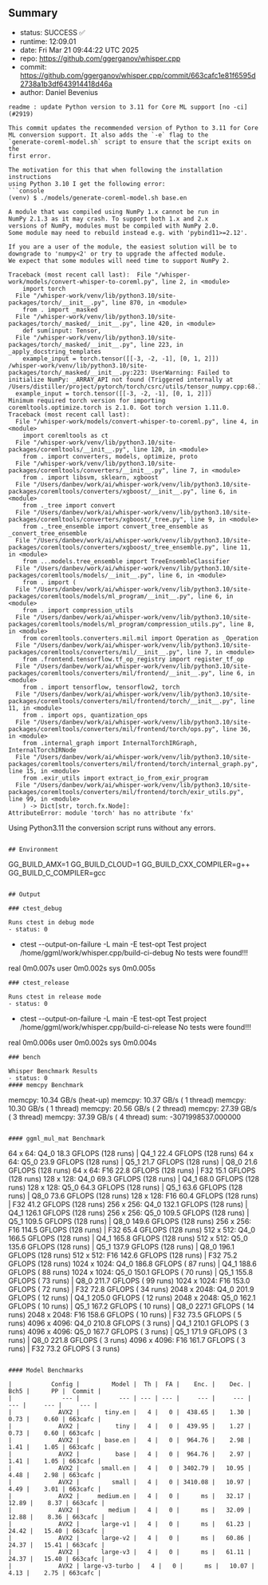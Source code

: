 ## Summary

- status:  SUCCESS ✅
- runtime: 12:09.01
- date:    Fri Mar 21 09:44:22 UTC 2025
- repo:    https://github.com/ggerganov/whisper.cpp
- commit:  https://github.com/ggerganov/whisper.cpp/commit/663cafc1e81f6595d2738a1b3df643914418d46a
- author:  Daniel Bevenius
```
readme : update Python version to 3.11 for Core ML support [no -ci] (#2919)

This commit updates the recommended version of Python to 3.11 for Core
ML conversion support. It also adds the `-e` flag to the
`generate-coreml-model.sh` script to ensure that the script exits on the
first error.

The motivation for this that when following the installation instructions
using Python 3.10 I get the following error:
```console
(venv) $ ./models/generate-coreml-model.sh base.en

A module that was compiled using NumPy 1.x cannot be run in
NumPy 2.1.3 as it may crash. To support both 1.x and 2.x
versions of NumPy, modules must be compiled with NumPy 2.0.
Some module may need to rebuild instead e.g. with 'pybind11>=2.12'.

If you are a user of the module, the easiest solution will be to
downgrade to 'numpy<2' or try to upgrade the affected module.
We expect that some modules will need time to support NumPy 2.

Traceback (most recent call last):  File "/whisper-work/models/convert-whisper-to-coreml.py", line 2, in <module>
    import torch
  File "/whisper-work/venv/lib/python3.10/site-packages/torch/__init__.py", line 870, in <module>
    from . import _masked
  File "/whisper-work/venv/lib/python3.10/site-packages/torch/_masked/__init__.py", line 420, in <module>
    def sum(input: Tensor,
  File "/whisper-work/venv/lib/python3.10/site-packages/torch/_masked/__init__.py", line 223, in _apply_docstring_templates
    example_input = torch.tensor([[-3, -2, -1], [0, 1, 2]])
/whisper-work/venv/lib/python3.10/site-packages/torch/_masked/__init__.py:223: UserWarning: Failed to initialize NumPy: _ARRAY_API not found (Triggered internally at  /Users/distiller/project/pytorch/torch/csrc/utils/tensor_numpy.cpp:68.)
  example_input = torch.tensor([[-3, -2, -1], [0, 1, 2]])
Minimum required torch version for importing coremltools.optimize.torch is 2.1.0. Got torch version 1.11.0.
Traceback (most recent call last):
  File "/whisper-work/models/convert-whisper-to-coreml.py", line 4, in <module>
    import coremltools as ct
  File "/whisper-work/venv/lib/python3.10/site-packages/coremltools/__init__.py", line 120, in <module>
    from . import converters, models, optimize, proto
  File "/whisper-work/venv/lib/python3.10/site-packages/coremltools/converters/__init__.py", line 7, in <module>
    from . import libsvm, sklearn, xgboost
  File "/Users/danbev/work/ai/whisper-work/venv/lib/python3.10/site-packages/coremltools/converters/xgboost/__init__.py", line 6, in <module>
    from ._tree import convert
  File "/Users/danbev/work/ai/whisper-work/venv/lib/python3.10/site-packages/coremltools/converters/xgboost/_tree.py", line 9, in <module>
    from ._tree_ensemble import convert_tree_ensemble as _convert_tree_ensemble
  File "/Users/danbev/work/ai/whisper-work/venv/lib/python3.10/site-packages/coremltools/converters/xgboost/_tree_ensemble.py", line 11, in <module>
    from ...models.tree_ensemble import TreeEnsembleClassifier
  File "/Users/danbev/work/ai/whisper-work/venv/lib/python3.10/site-packages/coremltools/models/__init__.py", line 6, in <module>
    from . import (
  File "/Users/danbev/work/ai/whisper-work/venv/lib/python3.10/site-packages/coremltools/models/ml_program/__init__.py", line 6, in <module>
    from . import compression_utils
  File "/Users/danbev/work/ai/whisper-work/venv/lib/python3.10/site-packages/coremltools/models/ml_program/compression_utils.py", line 8, in <module>
    from coremltools.converters.mil.mil import Operation as _Operation
  File "/Users/danbev/work/ai/whisper-work/venv/lib/python3.10/site-packages/coremltools/converters/mil/__init__.py", line 7, in <module>
    from .frontend.tensorflow.tf_op_registry import register_tf_op
  File "/Users/danbev/work/ai/whisper-work/venv/lib/python3.10/site-packages/coremltools/converters/mil/frontend/__init__.py", line 6, in <module>
    from . import tensorflow, tensorflow2, torch
  File "/Users/danbev/work/ai/whisper-work/venv/lib/python3.10/site-packages/coremltools/converters/mil/frontend/torch/__init__.py", line 11, in <module>
    from . import ops, quantization_ops
  File "/Users/danbev/work/ai/whisper-work/venv/lib/python3.10/site-packages/coremltools/converters/mil/frontend/torch/ops.py", line 36, in <module>
    from .internal_graph import InternalTorchIRGraph, InternalTorchIRNode
  File "/Users/danbev/work/ai/whisper-work/venv/lib/python3.10/site-packages/coremltools/converters/mil/frontend/torch/internal_graph.py", line 15, in <module>
    from .exir_utils import extract_io_from_exir_program
  File "/Users/danbev/work/ai/whisper-work/venv/lib/python3.10/site-packages/coremltools/converters/mil/frontend/torch/exir_utils.py", line 99, in <module>
    ) -> Dict[str, torch.fx.Node]:
AttributeError: module 'torch' has no attribute 'fx'
```
Using Python3.11 the conversion script runs without any errors.
```

## Environment

```
GG_BUILD_AMX=1
GG_BUILD_CLOUD=1
GG_BUILD_CXX_COMPILER=g++
GG_BUILD_C_COMPILER=gcc
```

## Output

### ctest_debug

Runs ctest in debug mode
- status: 0
```
+ ctest --output-on-failure -L main -E test-opt
Test project /home/ggml/work/whisper.cpp/build-ci-debug
No tests were found!!!

real	0m0.007s
user	0m0.002s
sys	0m0.005s
```
### ctest_release

Runs ctest in release mode
- status: 0
```
+ ctest --output-on-failure -L main -E test-opt
Test project /home/ggml/work/whisper.cpp/build-ci-release
No tests were found!!!

real	0m0.006s
user	0m0.002s
sys	0m0.004s
```
### bench

Whisper Benchmark Results
- status: 0
#### memcpy Benchmark

```
memcpy:   10.34 GB/s (heat-up)
memcpy:   10.37 GB/s ( 1 thread)
memcpy:   10.30 GB/s ( 1 thread)
memcpy:   20.56 GB/s ( 2 thread)
memcpy:   27.39 GB/s ( 3 thread)
memcpy:   37.39 GB/s ( 4 thread)
sum:    -3071998537.000000
```

#### ggml_mul_mat Benchmark

```
  64 x   64: Q4_0    18.3 GFLOPS (128 runs) | Q4_1    22.4 GFLOPS (128 runs)
  64 x   64: Q5_0    23.9 GFLOPS (128 runs) | Q5_1    21.7 GFLOPS (128 runs) | Q8_0    21.6 GFLOPS (128 runs)
  64 x   64: F16     22.8 GFLOPS (128 runs) | F32     15.1 GFLOPS (128 runs)
 128 x  128: Q4_0    69.3 GFLOPS (128 runs) | Q4_1    68.0 GFLOPS (128 runs)
 128 x  128: Q5_0    64.3 GFLOPS (128 runs) | Q5_1    63.6 GFLOPS (128 runs) | Q8_0    73.6 GFLOPS (128 runs)
 128 x  128: F16     60.4 GFLOPS (128 runs) | F32     41.2 GFLOPS (128 runs)
 256 x  256: Q4_0   132.1 GFLOPS (128 runs) | Q4_1   126.1 GFLOPS (128 runs)
 256 x  256: Q5_0   109.5 GFLOPS (128 runs) | Q5_1   109.5 GFLOPS (128 runs) | Q8_0   149.6 GFLOPS (128 runs)
 256 x  256: F16    114.5 GFLOPS (128 runs) | F32     65.4 GFLOPS (128 runs)
 512 x  512: Q4_0   166.5 GFLOPS (128 runs) | Q4_1   165.8 GFLOPS (128 runs)
 512 x  512: Q5_0   135.6 GFLOPS (128 runs) | Q5_1   137.9 GFLOPS (128 runs) | Q8_0   196.1 GFLOPS (128 runs)
 512 x  512: F16    142.6 GFLOPS (128 runs) | F32     75.2 GFLOPS (128 runs)
1024 x 1024: Q4_0   186.8 GFLOPS ( 87 runs) | Q4_1   188.6 GFLOPS ( 88 runs)
1024 x 1024: Q5_0   150.1 GFLOPS ( 70 runs) | Q5_1   155.8 GFLOPS ( 73 runs) | Q8_0   211.7 GFLOPS ( 99 runs)
1024 x 1024: F16    153.0 GFLOPS ( 72 runs) | F32     72.8 GFLOPS ( 34 runs)
2048 x 2048: Q4_0   201.9 GFLOPS ( 12 runs) | Q4_1   205.0 GFLOPS ( 12 runs)
2048 x 2048: Q5_0   162.1 GFLOPS ( 10 runs) | Q5_1   167.2 GFLOPS ( 10 runs) | Q8_0   227.1 GFLOPS ( 14 runs)
2048 x 2048: F16    158.6 GFLOPS ( 10 runs) | F32     73.5 GFLOPS (  5 runs)
4096 x 4096: Q4_0   210.8 GFLOPS (  3 runs) | Q4_1   210.1 GFLOPS (  3 runs)
4096 x 4096: Q5_0   167.7 GFLOPS (  3 runs) | Q5_1   171.9 GFLOPS (  3 runs) | Q8_0   221.8 GFLOPS (  3 runs)
4096 x 4096: F16    161.7 GFLOPS (  3 runs) | F32     73.2 GFLOPS (  3 runs)
```

#### Model Benchmarks

|           Config |         Model |  Th |  FA |    Enc. |    Dec. |    Bch5 |      PP |  Commit |
|              --- |           --- | --- | --- |     --- |     --- |     --- |     --- |     --- |
|             AVX2 |       tiny.en |   4 |   0 |  438.65 |    1.30 |    0.73 |    0.60 | 663cafc |
|             AVX2 |          tiny |   4 |   0 |  439.95 |    1.27 |    0.73 |    0.60 | 663cafc |
|             AVX2 |       base.en |   4 |   0 |  964.76 |    2.98 |    1.41 |    1.05 | 663cafc |
|             AVX2 |          base |   4 |   0 |  964.76 |    2.97 |    1.41 |    1.05 | 663cafc |
|             AVX2 |      small.en |   4 |   0 | 3402.79 |   10.95 |    4.48 |    2.98 | 663cafc |
|             AVX2 |         small |   4 |   0 | 3410.08 |   10.97 |    4.49 |    3.01 | 663cafc |
|             AVX2 |     medium.en |   4 |   0 |      ms |   32.17 |   12.89 |    8.37 | 663cafc |
|             AVX2 |        medium |   4 |   0 |      ms |   32.09 |   12.88 |    8.36 | 663cafc |
|             AVX2 |      large-v1 |   4 |   0 |      ms |   61.23 |   24.42 |   15.40 | 663cafc |
|             AVX2 |      large-v2 |   4 |   0 |      ms |   60.86 |   24.37 |   15.41 | 663cafc |
|             AVX2 |      large-v3 |   4 |   0 |      ms |   61.11 |   24.37 |   15.40 | 663cafc |
|             AVX2 | large-v3-turbo |   4 |   0 |      ms |   10.07 |    4.13 |    2.75 | 663cafc |

